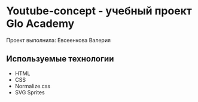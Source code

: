 # Youtube-concept - учебный проект Glo Academy
Проект выполнила: Евсеенкова Валерия

## Используемые технологии
- HTML
- CSS
- Normalize.css
- SVG Sprites
